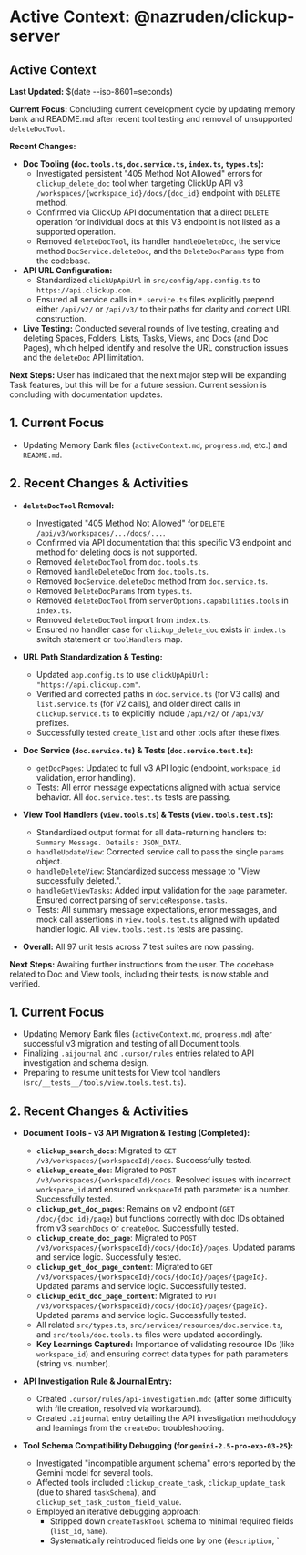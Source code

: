 # Active Context: @nazruden/clickup-server

## Active Context

**Last Updated:** $(date --iso-8601=seconds)

**Current Focus:**
Concluding current development cycle by updating memory bank and README.md after recent tool testing and removal of unsupported `deleteDocTool`.

**Recent Changes:**

- **Doc Tooling (`doc.tools.ts`, `doc.service.ts`, `index.ts`, `types.ts`):**
  - Investigated persistent "405 Method Not Allowed" errors for `clickup_delete_doc` tool when targeting ClickUp API v3 `/workspaces/{workspace_id}/docs/{doc_id}` endpoint with `DELETE` method.
  - Confirmed via ClickUp API documentation that a direct `DELETE` operation for individual docs at this V3 endpoint is not listed as a supported operation.
  - Removed `deleteDocTool`, its handler `handleDeleteDoc`, the service method `DocService.deleteDoc`, and the `DeleteDocParams` type from the codebase.
- **API URL Configuration:**
  - Standardized `clickUpApiUrl` in `src/config/app.config.ts` to `https://api.clickup.com`.
  - Ensured all service calls in `*.service.ts` files explicitly prepend either `/api/v2/` or `/api/v3/` to their paths for clarity and correct URL construction.
- **Live Testing:** Conducted several rounds of live testing, creating and deleting Spaces, Folders, Lists, Tasks, Views, and Docs (and Doc Pages), which helped identify and resolve the URL construction issues and the `deleteDoc` API limitation.

**Next Steps:**
User has indicated that the next major step will be expanding Task features, but this will be for a future session. Current session is concluding with documentation updates.

## 1. Current Focus

- Updating Memory Bank files (`activeContext.md`, `progress.md`, etc.) and `README.md`.

## 2. Recent Changes & Activities

- **`deleteDocTool` Removal:**

  - Investigated "405 Method Not Allowed" for `DELETE /api/v3/workspaces/.../docs/...`.
  - Confirmed via API documentation that this specific V3 endpoint and method for deleting docs is not supported.
  - Removed `deleteDocTool` from `doc.tools.ts`.
  - Removed `handleDeleteDoc` from `doc.tools.ts`.
  - Removed `DocService.deleteDoc` method from `doc.service.ts`.
  - Removed `DeleteDocParams` from `types.ts`.
  - Removed `deleteDocTool` from `serverOptions.capabilities.tools` in `index.ts`.
  - Removed `deleteDocTool` import from `index.ts`.
  - Ensured no handler case for `clickup_delete_doc` exists in `index.ts` switch statement or `toolHandlers` map.

- **URL Path Standardization & Testing:**

  - Updated `app.config.ts` to use `clickUpApiUrl: "https://api.clickup.com"`.
  - Verified and corrected paths in `doc.service.ts` (for V3 calls) and `list.service.ts` (for V2 calls), and older direct calls in `clickup.service.ts` to explicitly include `/api/v2/` or `/api/v3/` prefixes.
  - Successfully tested `create_list` and other tools after these fixes.

- **Doc Service (`doc.service.ts`) & Tests (`doc.service.test.ts`):**
  - `getDocPages`: Updated to full v3 API logic (endpoint, `workspace_id` validation, error handling).
  - Tests: All error message expectations aligned with actual service behavior. All `doc.service.test.ts` tests are passing.
- **View Tool Handlers (`view.tools.ts`) & Tests (`view.tools.test.ts`):**
  - Standardized output format for all data-returning handlers to: `Summary Message. Details: JSON_DATA`.
  - `handleUpdateView`: Corrected service call to pass the single `params` object.
  - `handleDeleteView`: Standardized success message to "View successfully deleted.".
  - `handleGetViewTasks`: Added input validation for the `page` parameter. Ensured correct parsing of `serviceResponse.tasks`.
  - Tests: All summary message expectations, error messages, and mock call assertions in `view.tools.test.ts` aligned with updated handler logic. All `view.tools.test.ts` tests are passing.
- **Overall:** All 97 unit tests across 7 test suites are now passing.

**Next Steps:**
Awaiting further instructions from the user. The codebase related to Doc and View tools, including their tests, is now stable and verified.

## 1. Current Focus

- Updating Memory Bank files (`activeContext.md`, `progress.md`) after successful v3 migration and testing of all Document tools.
- Finalizing `.aijournal` and `.cursor/rules` entries related to API investigation and schema design.
- Preparing to resume unit tests for View tool handlers (`src/__tests__/tools/view.tools.test.ts`).

## 2. Recent Changes & Activities

- **Document Tools - v3 API Migration & Testing (Completed):**

  - **`clickup_search_docs`**: Migrated to `GET /v3/workspaces/{workspaceId}/docs`. Successfully tested.
  - **`clickup_create_doc`**: Migrated to `POST /v3/workspaces/{workspaceId}/docs`. Resolved issues with incorrect `workspace_id` and ensured `workspaceId` path parameter is a number. Successfully tested.
  - **`clickup_get_doc_pages`**: Remains on v2 endpoint (`GET /doc/{doc_id}/page`) but functions correctly with doc IDs obtained from v3 `searchDocs` or `createDoc`. Successfully tested.
  - **`clickup_create_doc_page`**: Migrated to `POST /v3/workspaces/{workspaceId}/docs/{docId}/pages`. Updated params and service logic. Successfully tested.
  - **`clickup_get_doc_page_content`**: Migrated to `GET /v3/workspaces/{workspaceId}/docs/{docId}/pages/{pageId}`. Updated params and service logic. Successfully tested.
  - **`clickup_edit_doc_page_content`**: Migrated to `PUT /v3/workspaces/{workspaceId}/docs/{docId}/pages/{pageId}`. Updated params and service logic. Successfully tested.
  - All related `src/types.ts`, `src/services/resources/doc.service.ts`, and `src/tools/doc.tools.ts` files were updated accordingly.
  - **Key Learnings Captured:** Importance of validating resource IDs (like `workspace_id`) and ensuring correct data types for path parameters (string vs. number).

- **API Investigation Rule & Journal Entry:**

  - Created `.cursor/rules/api-investigation.mdc` (after some difficulty with file creation, resolved via workaround).
  - Created `.aijournal` entry detailing the API investigation methodology and learnings from the `createDoc` troubleshooting.

- **Tool Schema Compatibility Debugging (for `gemini-2.5-pro-exp-03-25`):**

  - Investigated "incompatible argument schema" errors reported by the Gemini model for several tools.
  - Affected tools included `clickup_create_task`, `clickup_update_task` (due to shared `taskSchema`), and `clickup_set_task_custom_field_value`.
  - Employed an iterative debugging approach:
    - Stripped down `createTaskTool` schema to minimal required fields (`list_id`, `name`).
    - Systematically reintroduced fields one by one (`description`, `
